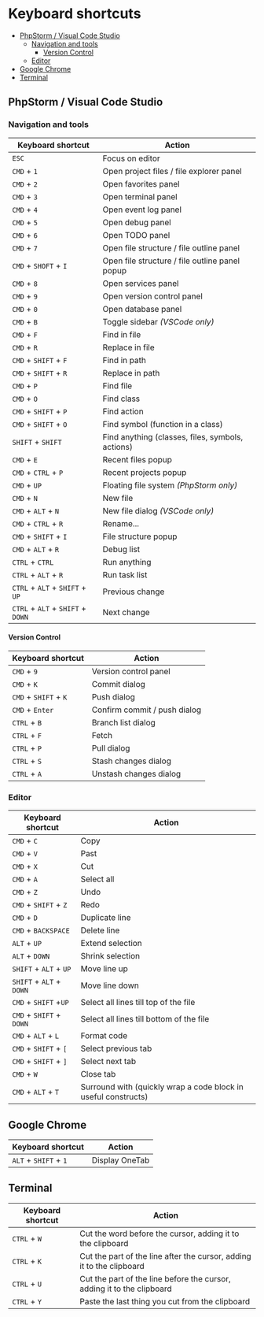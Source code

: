 # Keyboard shortcuts

- [PhpStorm / Visual Code Studio](#phpstorm--visual-code-studio)
  - [Navigation and tools](#navigation-and-tools)
    - [Version Control](#version-control)
  - [Editor](#editor)
- [Google Chrome](#google-chrome)
- [Terminal](#terminal)

## PhpStorm / Visual Code Studio

### Navigation and tools

| Keyboard shortcut | Action |
| ------ | ------ |
| `ESC` | Focus on editor |
| `CMD` + `1` | Open project files / file explorer panel |
| `CMD` + `2` | Open favorites panel |
| `CMD` + `3` | Open terminal panel |
| `CMD` + `4` | Open event log panel |
| `CMD` + `5` | Open debug panel |
| `CMD` + `6` | Open TODO panel |
| `CMD` + `7` | Open file structure / file outline panel |
| `CMD` + `SHOFT` + `I` | Open file structure / file outline panel popup |
| `CMD` + `8` | Open services panel |
| `CMD` + `9` | Open version control panel |
| `CMD` + `0` | Open database panel |
| `CMD` + `B` | Toggle sidebar *(VSCode only)* |
| `CMD` + `F` | Find in file |
| `CMD` + `R` | Replace in file |
| `CMD` + `SHIFT` + `F` | Find in path |
| `CMD` + `SHIFT` + `R` | Replace in path |
| `CMD` + `P` | Find file |
| `CMD` + `O` | Find class |
| `CMD` + `SHIFT` + `P` | Find action |
| `CMD` + `SHIFT` + `O` | Find symbol (function in a class) |
| `SHIFT` + `SHIFT` | Find anything (classes, files, symbols, actions) |
| `CMD` + `E` | Recent files popup |
| `CMD` + `CTRL` + `P` | Recent projects popup |
| `CMD` + `UP` | Floating file system *(PhpStorm only)* |
| `CMD` + `N` | New file |
| `CMD` + `ALT` + `N` | New file dialog *(VSCode only)* |
| `CMD` + `CTRL` + `R` | Rename... |
| `CMD` + `SHIFT` + `I` | File structure popup |
| `CMD` + `ALT` + `R` | Debug list |
| `CTRL` + `CTRL` | Run anything |
| `CTRL` + `ALT` + `R` | Run task list |
| `CTRL` + `ALT` + `SHIFT` + `UP` | Previous change |
| `CTRL` + `ALT` + `SHIFT` + `DOWN` | Next change |

#### Version Control

| Keyboard shortcut | Action |
| ------ | ------ |
| `CMD` + `9` | Version control panel |
| `CMD` + `K` | Commit dialog |
| `CMD` + `SHIFT` + `K` | Push dialog |
| `CMD` + `Enter` | Confirm commit / push dialog |
| `CTRL` + `B` | Branch list dialog |
| `CTRL` + `F` | Fetch |
| `CTRL` + `P` | Pull dialog |
| `CTRL` + `S` | Stash changes dialog |
| `CTRL` + `A` | Unstash changes dialog |

### Editor

| Keyboard shortcut | Action |
| ------ | ------ |
| `CMD` + `C` | Copy |
| `CMD` + `V` | Past |
| `CMD` + `X` | Cut |
| `CMD` + `A` | Select all |
| `CMD` + `Z` | Undo |
| `CMD` + `SHIFT` + `Z` | Redo |
| `CMD` + `D` | Duplicate line |
| `CMD` + `BACKSPACE` | Delete line |
| `ALT` + `UP` | Extend selection |
| `ALT` + `DOWN` | Shrink selection |
| `SHIFT` + `ALT` + `UP` | Move line up |
| `SHIFT` + `ALT` + `DOWN` | Move line down |
| `CMD` + `SHIFT` +`UP` | Select all lines till top of the file |
| `CMD` + `SHIFT` + `DOWN` | Select all lines till bottom of the file |
| `CMD` + `ALT` + `L` | Format code |
| `CMD` + `SHIFT` + `[` | Select previous tab |
| `CMD` + `SHIFT` + `]` | Select next tab |
| `CMD` + `W` | Close tab |
| `CMD` + `ALT` + `T` | Surround with (quickly wrap a code block in useful constructs) |

## Google Chrome

| Keyboard shortcut | Action |
| ------ | ------ |
| `ALT` + `SHIFT` + `1` | Display OneTab |

## Terminal

| Keyboard shortcut | Action |
| ------ | ------ |
| `CTRL` + `W` | Cut the word before the cursor, adding it to the clipboard |
| `CTRL` + `K` | Cut the part of the line after the cursor, adding it to the clipboard |
| `CTRL` + `U` | Cut the part of the line before the cursor, adding it to the clipboard |
| `CTRL` + `Y` | Paste the last thing you cut from the clipboard |
